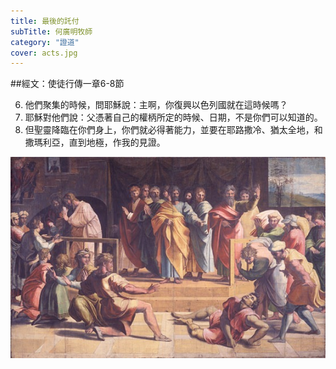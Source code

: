 ```yaml
---
title: 最後的託付
subTitle: 何廣明牧師
category: "證道"
cover: acts.jpg
---
```

##經文：使徒行傳一章6-8節

6. 他們聚集的時候，問耶穌說：主啊，你復興以色列國就在這時候嗎？
7. 耶穌對他們說：父憑著自己的權柄所定的時候、日期，不是你們可以知道的。
8. 但聖靈降臨在你們身上，你們就必得著能力，並要在耶路撒冷、猶太全地，和撒瑪利亞，直到地極，作我的見證。

![](./acts.jpg)






